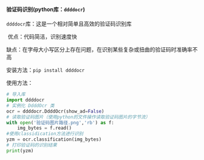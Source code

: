 #### 验证码识别(python库：`ddddocr`)

`ddddocr`库：这是一个相对简单且高效的验证码识别库

​			优点：代码简洁，识别速度快

​			缺点：在字母大小写区分上存在问题，在识别某些复杂或扭曲的验证码时准确率不高

安装方法：`pip install ddddocr`

使用方法：

```python
# 导入库
import ddddocr
# 实例化 DdddOcr 类
ocr = ddddocr.DdddOcr(show_ad=False)
# 读取验证码图片（使用python的文件操作读取验证码图片的字节流）
with open('验证码图片路径.png','rb') as f:
	img_bytes = f.read()
#使用classidication方法进行识别
yzm = ocr.classification(img_bytes)
# 打印验证码的识别结果
print(yzm)
```


